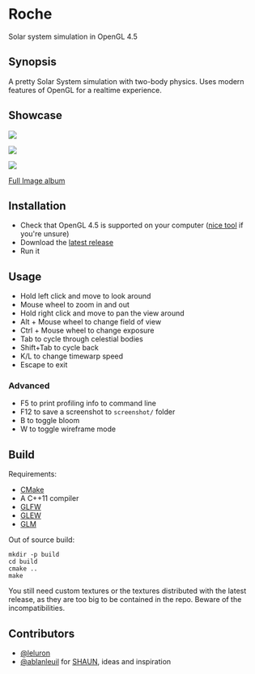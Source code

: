 # Roche
Solar system simulation in OpenGL 4.5

## Synopsis
A pretty Solar System simulation with two-body physics. Uses modern features of OpenGL for a realtime experience.

## Showcase
![](http://i.imgur.com/4ddKzZl.png)

![](http://i.imgur.com/7sQgzMr.png)

![](http://i.imgur.com/5dAdh68.png)

[Full Image album](http://imgur.com/a/SJVQz)

## Installation
* Check that OpenGL 4.5 is supported on your computer ([nice tool](https://www.saschawillems.de/?page_id=771) if you're unsure)
* Download the [latest release](https://github.com/leluron/Roche/releases/latest)
* Run it

## Usage
* Hold left click and move to look around
* Mouse wheel to zoom in and out
* Hold right click and move to pan the view around
* Alt + Mouse wheel to change field of view
* Ctrl + Mouse wheel to change exposure
* Tab to cycle through celestial bodies
* Shift+Tab to cycle back
* K/L to change timewarp speed
* Escape to exit
### Advanced
* F5 to print profiling info to command line
* F12 to save a screenshot to `screenshot/` folder
* B to toggle bloom
* W to toggle wireframe mode

## Build
Requirements:
* [CMake](https://cmake.org)
* A C++11 compiler
* [GLFW](https://github.com/glfw/glfw)
* [GLEW](https://github.com/nigels-com/glew)
* [GLM](https://github.com/g-truc/glm)

Out of source build:
```
mkdir -p build
cd build
cmake ..
make
```

You still need custom textures or the textures distributed with the latest release, as they are too big to be contained in the repo. Beware of the incompatibilities.

## Contributors
* [@leluron](https://github.com/leluron)
* [@ablanleuil](https://github.com/ablanleuil) for [SHAUN](https://github.com/ablanleuil/SHAUN), ideas and inspiration
